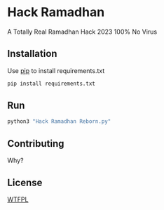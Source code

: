 # Hack Ramadhan

A Totally Real Ramadhan Hack 2023 100% No Virus

## Installation

Use [pip](https://pip.pypa.io/en/stable/) to install requirements.txt

```bash
pip install requirements.txt
```

## Run
```bash
python3 "Hack Ramadhan Reborn.py"
```

## Contributing

Why?

## License

[WTFPL](http://www.wtfpl.net/)
